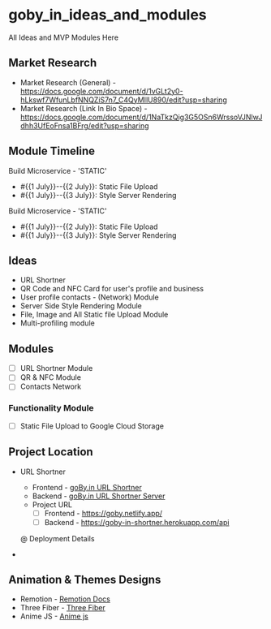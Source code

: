 # goby_in_ideas_and_modules
All Ideas and MVP Modules Here


## Market Research

  * Market Research (General) - https://docs.google.com/document/d/1vGLt2y0-hLkswf7WfunLbfNNQZiS7n7_C4QyMIlU890/edit?usp=sharing
  * Market Research (Link In Bio Space) - https://docs.google.com/document/d/1NaTkzQig3G5OSn6WrssoVJNlwJdhh3UfEoFnsa1BFrg/edit?usp=sharing
  
  
## Module Timeline 

  Build Microservice - 'STATIC' 
  * #{{1 July}}--{{2 July}}: Static File Upload
  * #{{1 July}}--{{3 July}}: Style Server Rendering
  
  Build Microservice - 'STATIC' 
  * #{{1 July}}--{{2 July}}: Static File Upload
  * #{{1 July}}--{{3 July}}: Style Server Rendering

## Ideas
  
  * URL Shortner
  * QR Code and NFC Card for user's profile and business
  * User profile contacts - (Network) Module
  * Server Side Style Rendering Module
  * File, Image and All Static file Upload Module
  * Multi-profiling module

## Modules

  - [ ] URL Shortner Module
  - [ ] QR & NFC Module 
  - [ ] Contacts Network

  ### Functionality Module
 
  - [ ] Static File Upload to Google Cloud Storage


## Project Location

  * URL Shortner 
      * Frontend - [goBy.in URL Shortner](https://github.com/ashwath007/gobytest1-shortner)
      * Backend  - [goBy.in URL Shortner Server](https://github.com/ashwath007/gobytest1-shortner-server)

      - Project URL 
           - [ ]   Frontend  -   https://goby.netlify.app/
           - [ ]   Backend   -   https://goby-in-shortner.herokuapp.com/api
            
      @ Deployment Details


  * 



## Animation & Themes Designs

  * Remotion    - [Remotion  Docs](https://www.remotion.dev/docs/)
  * Three Fiber - [Three Fiber](https://animejs.com/documentation/)
  * Anime JS    - [Anime js](https://animejs.com/documentation/)
